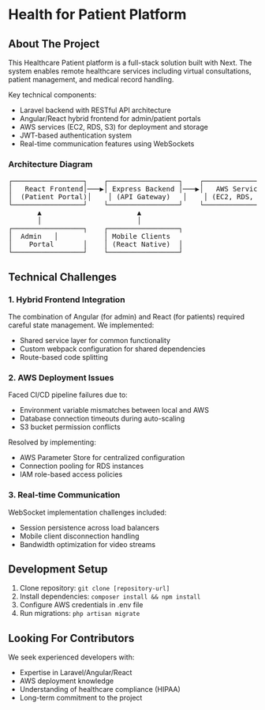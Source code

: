 <h1>Health for Patient Platform</h1>

<h2>About The Project</h2>
<p>
This Healthcare Patient platform is a full-stack solution built with Next. The system enables remote healthcare services including virtual consultations, patient management, and medical record handling.
</p>

<p>
Key technical components:
<ul>
<li>Laravel backend with RESTful API architecture</li>
<li>Angular/React hybrid frontend for admin/patient portals</li>
<li>AWS services (EC2, RDS, S3) for deployment and storage</li>
<li>JWT-based authentication system</li>
<li>Real-time communication features using WebSockets</li>
</ul>
</p>

<h3>Architecture Diagram</h3>
<pre>
┌─────────────────┐    ┌─────────────────┐    ┌─────────────────┐
│   React Frontend│───▶│ Express Backend │───▶│   AWS Services  │
│  (Patient Portal)│    │ (API Gateway)   │    │ (EC2, RDS, S3)  │
└─────────────────┘    └─────────────────┘    └─────────────────┘
       ▲                       ▲
       │                       │
┌─────────────────┐    ┌─────────────────┐
│  Admin   │           │ Mobile Clients 
│    Portal       │    │ (React Native)  │
└─────────────────┘    └─────────────────┘
</pre>

<h2>Technical Challenges</h2>
<h3>1. Hybrid Frontend Integration</h3>
<p>
The combination of Angular (for admin) and React (for patients) required careful state management. We implemented:
<ul>
<li>Shared service layer for common functionality</li>
<li>Custom webpack configuration for shared dependencies</li>
<li>Route-based code splitting</li>
</ul>
</p>

<h3>2. AWS Deployment Issues</h3>
<p>
Faced CI/CD pipeline failures due to:
<ul>
<li>Environment variable mismatches between local and AWS</li>
<li>Database connection timeouts during auto-scaling</li>
<li>S3 bucket permission conflicts</li>
</ul>
Resolved by implementing:
<ul>
<li>AWS Parameter Store for centralized configuration</li>
<li>Connection pooling for RDS instances</li>
<li>IAM role-based access policies</li>
</ul>
</p>

<h3>3. Real-time Communication</h3>
<p>
WebSocket implementation challenges included:
<ul>
<li>Session persistence across load balancers</li>
<li>Mobile client disconnection handling</li>
<li>Bandwidth optimization for video streams</li>
</ul>
</p>

<h2>Development Setup</h2>
<ol>
<li>Clone repository: <code>git clone [repository-url]</code></li>
<li>Install dependencies: <code>composer install && npm install</code></li>
<li>Configure AWS credentials in .env file</li>
<li>Run migrations: <code>php artisan migrate</code></li>
</ol>

<h2>Looking For Contributors</h2>
<p>
We seek experienced developers with:
<ul>
<li>Expertise in Laravel/Angular/React</li>
<li>AWS deployment knowledge</li>
<li>Understanding of healthcare compliance (HIPAA)</li>
<li>Long-term commitment to the project</li>
</ul>
</p>
